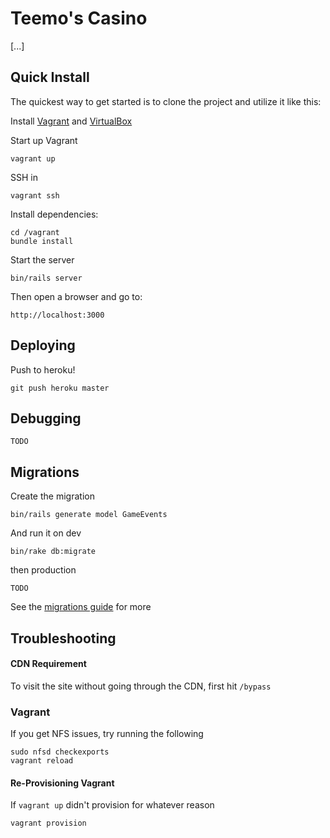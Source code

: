 # Teemo's Casino

[...]

## Quick Install
  The quickest way to get started is to clone the project and utilize it like this:

  Install [Vagrant](http://downloads.vagrantup.com) and [VirtualBox](https://www.virtualbox.org/wiki/Downloads)

  Start up Vagrant

    vagrant up

  SSH in

    vagrant ssh

  Install dependencies:

    cd /vagrant
    bundle install

  Start the server

    bin/rails server

  Then open a browser and go to:

    http://localhost:3000

## Deploying

Push to heroku!

    git push heroku master

## Debugging

    TODO

## Migrations

Create the migration

    bin/rails generate model GameEvents

And run it on dev

    bin/rake db:migrate

then production

    TODO

See the [migrations guide](http://guides.rubyonrails.org/migrations.html) for more

## Troubleshooting

#### CDN Requirement

  To visit the site without going through the CDN, first hit `/bypass`

### Vagrant

  If you get NFS issues, try running the following

    sudo nfsd checkexports
    vagrant reload

#### Re-Provisioning Vagrant

  If `vagrant up` didn't provision for whatever reason

    vagrant provision

